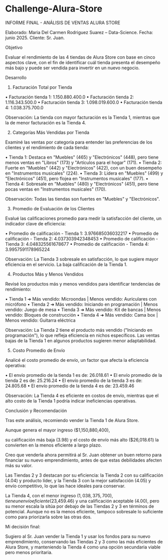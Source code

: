 <h1> Challenge-Alura-Store </h1>
INFORME FINAL - ANÁLISIS DE VENTAS ALURA STORE

Elaborado: Maria Del Carmen Rodriguez Suarez – Data-Science.
Fecha: junio 2025.
Cliente: Sr. Juan.

Objetivo

Evaluar el rendimiento de las 4 tiendas de Alura Store con base en cinco aspectos clave, con el fin de identificar cuál tienda presenta el desempeño más bajo y puede ser vendida para invertir en un nuevo negocio.


Desarrollo

1.	Facturación Total por Tienda

•	Facturación tienda 1: 1.150.880.400.0
•	Facturación tienda 2: 1.116.343.500.0
•	Facturación tienda 3: 1.098.019.600.0
•	Facturación tienda 4: 1.038.375.700.0

Observación: La tienda con mayor facturación es la Tienda 1, mientras que la de menor facturación es la Tienda 4.


2.	Categorías Más Vendidas por Tienda

Examiné las ventas por categoría para entender las preferencias de los clientes y el rendimiento de cada tienda:

•	Tienda 1: Destaca en "Muebles" (465) y "Electrónicos" (448), pero tiene menos ventas en "Libros" (173) y "Artículos para el hogar" (171).
•	Tienda 2: Fuerte en "Muebles" (442) y "Electrónicos" (422), con un buen desempeño en "Instrumentos musicales" (224).
•	Tienda 3: Lidera en "Muebles" (499) y "Electrónicos" (451), pero flojea en "Instrumentos musicales" (177).
•	Tienda 4: Sobresale en "Muebles" (480) y "Electrónicos" (451), pero tiene pocas ventas en "Instrumentos musicales" (170).
 
Observación: Todas las tiendas son fuertes en "Muebles" y "Electrónicos".

3.	Promedio de Evaluación de los Clientes

Evalué las calificaciones promedio para medir la satisfacción del cliente, un indicador clave de eficiencia:

•	Promedio de calificación - Tienda 1: 3.976685036032217
•	Promedio de calificación - Tienda 2: 4.037303942348453
•	Promedio de calificación - Tienda 3: 4.048325561678677
•	Promedio de calificación - Tienda 4: 3.9957591178965224

Observación: La Tienda 3 sobresale en satisfacción, lo que sugiere mayor eficiencia en el servicio. La baja calificación de la Tienda 1.



4.	Productos Más y Menos Vendidos

Revisé los productos más y menos vendidos para identificar tendencias de rendimiento:

•	Tienda 1 ➜ Más vendido: Microondas | Menos vendido: Auriculares con micrófono
•	Tienda 2 ➜ Más vendido: Iniciando en programación | Menos vendido: Juego de mesa
•	Tienda 3 ➜ Más vendido: Kit de bancas | Menos vendido: Bloques de construcción
•	Tienda 4 ➜ Más vendido: Cama box | Menos vendido: Guitarra eléctrica

Observación: La Tienda 2 tiene el producto más vendido ("Iniciando en programación"), lo que refleja eficiencia en nichos específicos. Las ventas bajas de la Tienda 1 en algunos productos sugieren menor adaptabilidad.


5.	Costo Promedio de Envío

Analicé el costo promedio de envío, un factor que afecta la eficiencia operativa:

•	El envío promedio de la tienda 1 es de: 26.018.61
•	El envío promedio de la tienda 2 es de: 25.216.24
•	El envío promedio de la tienda 3 es de: 24.805.68
•	El envío promedio de la tienda 4 es de: 23.459.46

Observación: La Tienda 4 es eficiente en costos de envío, mientras que el alto costo de la Tienda 1 podría indicar ineficiencias operativas.


Conclusión y Recomendación

Tras este análisis, recomiendo vender la Tienda 1 de Alura Store.

Aunque genera el mayor ingreso ($1,150,880,400),

su calificación más baja (3.98) y el costo de envío más alto ($26,018.61) la convierten en la menos eficiente a largo plazo.

Creo que venderla ahora permitirá al Sr. Juan obtener un buen retorno para financiar su nuevo emprendimiento, antes de que estas debilidades afecten más su valor.

Las Tiendas 2 y 3 destacan por su eficiencia: la Tienda 2 con su calificación (4.04) y producto líder, y la Tienda 3 con la mejor satisfacción (4.05) y envío competitivo, lo que las hace ideales para conservar.

La Tienda 4, con el menor ingreso ($1,038,375,700), tiene un envío eficiente ($23,459.46) y una calificación aceptable (4.00), pero su menor escala la sitúa por debajo de las Tiendas 2 y 3 en términos de potencial. Aunque no es la menos eficiente, tampoco sobresale lo suficiente como para priorizarla sobre las otras dos.

Mi decisión final:

Sugiero al Sr. Juan vender la Tienda 1 y usar los fondos para su nuevo emprendimiento, conservando las Tiendas 2 y 3 como las más eficientes de Alura Store, y manteniendo la Tienda 4 como una opción secundaria viable pero menos prioritaria.


